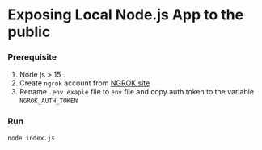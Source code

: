 # Exposing Local Node.js App to the public

### Prerequisite
1. Node js > 15
2. Create `ngrok` account from [NGROK site](https://dashboard.ngrok.com/signup)
3. Rename `.env.exaple` file to `env` file and copy auth token to the variable `NGROK_AUTH_TOKEN`

### Run
```
node index.js
```

